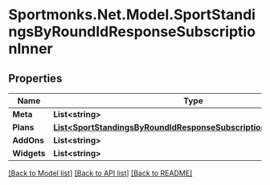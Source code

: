 # Sportmonks.Net.Model.SportStandingsByRoundIdResponseSubscriptionInner

## Properties

Name | Type | Description | Notes
------------ | ------------- | ------------- | -------------
**Meta** | **List&lt;string&gt;** |  | [optional] 
**Plans** | [**List&lt;SportStandingsByRoundIdResponseSubscriptionInnerPlansInner&gt;**](SportStandingsByRoundIdResponseSubscriptionInnerPlansInner.md) |  | [optional] 
**AddOns** | **List&lt;string&gt;** |  | [optional] 
**Widgets** | **List&lt;string&gt;** |  | [optional] 

[[Back to Model list]](../README.md#documentation-for-models) [[Back to API list]](../README.md#documentation-for-api-endpoints) [[Back to README]](../README.md)


